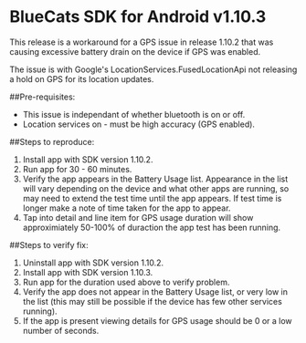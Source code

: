 BlueCats SDK for Android v1.10.3
====================

This release is a workaround for a GPS issue in release 1.10.2 that was causing excessive battery drain on the device if GPS was enabled.

The issue is with Google's LocationServices.FusedLocationApi not releasing a hold on GPS for its location updates. 

##Pre-requisites:

* This issue is independant of whether bluetooth is on or off.
* Location services on - must be high accuracy (GPS enabled).

##Steps to reproduce:

1. Install app with SDK version 1.10.2.
2. Run app for 30 - 60 minutes.
3. Verify the app appears in the Battery Usage list. Appearance in the list will vary depending on the device and what other apps are running, so may need to extend the test time until the app appears. If test time is longer make a note of time taken for the app to appear.
4. Tap into detail and line item for GPS usage duration will show approximiately 50-100% of duraction the app test has been running.

##Steps to verify fix:

1. Uninstall app with SDK version 1.10.2.
2. Install app with SDK version 1.10.3.
3. Run app for the duration used above to verify problem.
4. Verify the app does not appear in the Battery Usage list, or very low in the list (this may still be possible if the device has few other services running).
5. If the app is present viewing details for GPS usage should be 0 or a low number of seconds.
